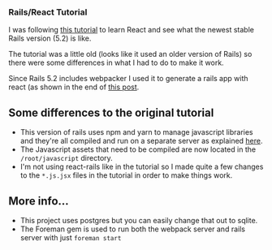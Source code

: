 ### Rails/React Tutorial

I was following [this tutorial](https://www.pluralsight.com/guides/building-a-crud-interface-with-react-and-ruby-on-rails) to learn React and see what the newest stable Rails version (5.2) is like.

The tutorial was a little old (looks like it used an older version of Rails) so there were some differences in what I had to do to make it work.

Since Rails 5.2 includes webpacker I used it to generate a rails app with react (as shown in the end of [this post](https://medium.com/react-on-rails/free-tutorial-how-to-use-react-with-webpacker-and-rails-5-1-92af8e8d9d63).

## Some differences to the original tutorial
- This version of rails uses npm and yarn to manage javascript libraries and they're all compiled and run on a separate server as explained [here](https://github.com/rails/webpacker#development).
- The Javascript assets that need to be compiled are now located in the `/root/javascript` directory.
- I'm not using react-rails like in the tutorial so I made quite a few changes to the `*.js.jsx` files in the tutorial in order to make things work.

## More info...
- This project uses postgres but you can easily change that out to sqlite.
- The Foreman gem is used to run both the webpack server and rails server with just `foreman start`
